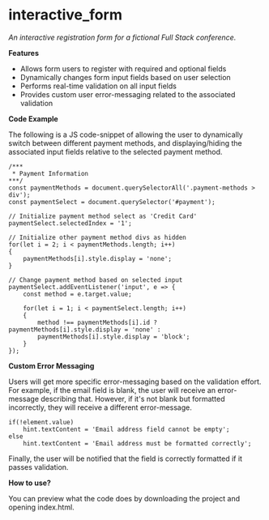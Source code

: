# interactive_form
 *An interactive registration form for a fictional Full Stack conference.*

**Features**
 - Allows form users to register with required and optional fields
 - Dynamically changes form input fields based on user selection
 - Performs real-time validation on all input fields
 - Provides custom user error-messaging related to the associated validation

**Code Example**

The following is a JS code-snippet of allowing the user to dynamically switch between different payment methods, and displaying/hiding the associated input fields relative to the selected payment method.
```
/*** 
 * Payment Information
***/
const paymentMethods = document.querySelectorAll('.payment-methods > div');
const paymentSelect = document.querySelector('#payment');

// Initialize payment method select as 'Credit Card'
paymentSelect.selectedIndex = '1';

// Initialize other payment method divs as hidden
for(let i = 2; i < paymentMethods.length; i++)
{
    paymentMethods[i].style.display = 'none';
}

// Change payment method based on selected input
paymentSelect.addEventListener('input', e => {
    const method = e.target.value;
    
    for(let i = 1; i < paymentSelect.length; i++)
    {
        method !== paymentMethods[i].id ? paymentMethods[i].style.display = 'none' :
        paymentMethods[i].style.display = 'block';
    }
});
```

**Custom Error Messaging**

Users will get more specific error-messaging based on the validation effort.
For example, if the email field is blank, the user will receive an error-message describing that.
However, if it's not blank but formatted incorrectly, they will receive a different error-message.
```
if(!element.value)
    hint.textContent = 'Email address field cannot be empty';
else
    hint.textContent = 'Email address must be formatted correctly';
```
Finally, the user will be notified that the field is correctly formatted if it passes validation.

**How to use?**  

You can preview what the code does by downloading the project and opening index.html.